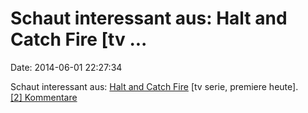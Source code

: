 Schaut interessant aus: Halt and Catch Fire \[tv \...
=====================================================

Date: 2014-06-01 22:27:34

Schaut interessant aus: [Halt and Catch
Fire](http://epguides.com/haltandcatchfire/) \[tv serie, premiere
heute\].\
[\[2\] Kommentare](http://fettemama.org/p/951)
